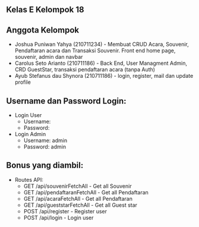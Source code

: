 ## Kelas E Kelompok 18

## Anggota Kelompok
<ul>
    <li>Joshua Puniwan Yahya (210711234) - Membuat CRUD Acara, Souvenir, Pendaftaran acara dan Transaksi Souvenir. Front end home page, souvenir, admin dan navbar </li>
    <li>Carolus Seto Arianto (210711186) - Back End, User Managment Admin, CRD GuestStar, transaksi pendaftaran acara (tanpa Auth) </li>
    <li>Ayub Stefanus dau Shynora (210711186) - login, register, mail dan update profile </li>
</ul>

## Username dan Password Login:
<ul>
    <li> Login User
        <ul>
            <li>Username: </li>
            <li>Password: </li>
        </ul>
    </li>
    <li> Login Admin
        <ul>
            <li>Username: admin</li>
            <li>Password: admin</li>
        </ul>
    </li>
</ul>

## Bonus yang diambil:
<ul>
    <li> Routes API: 
        <ul>
            <li>
                GET /api/souvenirFetchAll - Get all Souvenir
            </li>
            <li>
                GET /api/pendaftaranFetchAll - Get all Pendaftaran
            </li>
            <li>
                GET /api/acaraFetchAll - Get all Pendaftaran
            </li>
            <li>
                GET /api/gueststarFetchAll - Get all Guest star
            </li>
            <li>
                POST /api/register - Register user
            </li>
            <li>
                POST /api/login - Login user
            </li>
        </ul>
    </li>
</ul>
